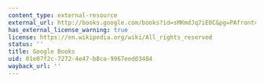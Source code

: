```yaml
---
content_type: external-resource
external_url: http://books.google.com/books?id=sMKmdJq7iE0C&pg=PAfrontcover#v=onepage
has_external_license_warning: true
license: https://en.wikipedia.org/wiki/All_rights_reserved
status: ''
title: Google Books
uid: 01e07f2c-7272-4e47-b8ca-9967eed03484
wayback_url: ''
---
```

